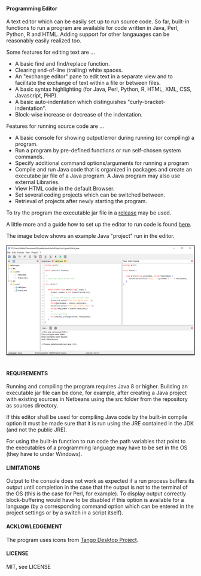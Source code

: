 <h4>Programming Editor</h4>
<p>
A text editor which can be easily set up to run source code. So far, built-in
functions to run a program are available for code written in Java, Perl, Python, R and
HTML. Adding support for other langauages can be reasonably easily realized too. 
<br>
<p>
Some features for editing text are ...
<ul>
<li>A basic find and find/replace function.</li>
<li>Clearing end-of-line (trailing) white spaces.</li>
<li>An "exchange editor" pane to edit text in a separate view and to facilitate
    the exchange of text within a file or between files.</li>
<li>A basic syntax highlighting (for Java, Perl, Python, R, HTML, XML, CSS,
    Javascript, PHP).</li>
<li>A basic auto-indentation which distinguishes "curly-bracket-indentation".</li>
<li>Block-wise increase or decrease of the indentation.</li>
</ul>
<p>
Features for running source code are ...
<ul>
<li>A basic console for showing output/error during running (or compiling) a program.</li>
<li>Run a program by pre-defined functions or run self-chosen system commands.</li>
<li>Specify additional command options/arguments for running a program</li>
<li>Compile and run Java code that is organized in packages and create an executabe jar
    file of a Java program. A Java program may also use external Libraries.</li>
<li>View HTML code in the default Browser.</li>
<li>Set several coding projects which can be switched between.</li>
<li>Retrieval of projects after newly starting the program.</li>
</ul>
<p>
To try the program the executable jar file in a
<a href="https://github.com/Eadgyth/Programming-Editor/releases">release</a> may be used.
<br>
<p>
<p>A little more and a guide how to set up the editor to run code is found
<a href="https://eadgyth.github.io/Programming-Editor/">here</a>.
<p>
The image below shows an example Java "project" run in the editor.
<br>
<br>
<img src="docs/images/ExampleProject.png" width="600"/><br><br>
<h4>REQUIREMENTS</h4>
<p>
Running and compiling the program requires Java 8 or higher. Building an executable jar
file can be done, for example, after creating a Java project with existing sources in
Netbeans using the src folder from the repository as sources directory.
<p>
If this editor shall be used for compiling Java code by the built-in compile option it must
be made sure that it is run using the JRE contained in the JDK (and not the public JRE).
<p>
For using the built-in function to run code the path variables that point to the executables
of a programming language may have to be set in the OS (they have to under Windows).
<br>
<h4>LIMITATIONS</h4>
<p>
Output to the console does not work as expected if a run process buffers its output
until completion in the case that the output is not to the terminal of the OS (this is the
case for Perl, for example). To display output correctly block-buffering would have to be
disabled if this option is available for a language (by a corresponding command option which
can be entered in the project settings or by a switch in a script itself).
<br>
<h4>ACKLOWLEDGEMENT</h4>
<p>
The program uses icons from
<a href="https://github.com/Distrotech/tango-icon-theme">Tango Desktop Project</a>.
<br>
<h4>LICENSE</h4>
<p>
MIT, see LICENSE<br>
